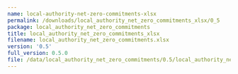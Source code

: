 ```yaml
---
name: local-authority-net-zero-commitments-xlsx
permalink: /downloads/local_authority_net_zero_commitments_xlsx/0_5
package: local_authority_net_zero_commitments
title: local_authority_net_zero_commitments_xlsx
filename: local_authority_net_zero_commitments.xlsx
version: '0.5'
full_version: 0.5.0
file: /data/local_authority_net_zero_commitments/0.5/local_authority_net_zero_commitments.xlsx
---
```

